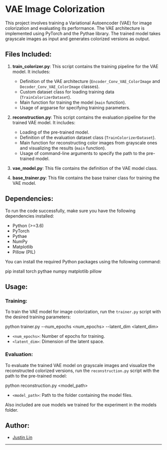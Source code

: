 # VAE Image Colorization

This project involves training a Variational Autoencoder (VAE) for image colorization and evaluating its performance. The VAE architecture is implemented using PyTorch and the Pythae library. The trained model takes grayscale images as input and generates colorized versions as output.

## Files Included:

1. **train_colorizer.py**: This script contains the training pipeline for the VAE model. It includes:
   - Definition of the VAE architecture (`Encoder_Conv_VAE_ColorImage` and `Decoder_Conv_VAE_ColorImage` classes).
   - Custom dataset class for loading training data (`TrainColorizerDataset`).
   - Main function for training the model (`main` function).
   - Usage of argparse for specifying training parameters.

2. **reconstruction.py**: This script contains the evaluation pipeline for the trained VAE model. It includes:
   - Loading of the pre-trained model.
   - Definition of the evaluation dataset class (`TrainColorizerDataset`).
   - Main function for reconstructing color images from grayscale ones and visualizing the results (`main` function).
   - Usage of command-line arguments to specify the path to the pre-trained model.

3. **vae_model.py**: This file contains the definition of the VAE model class.

4. **base_trainer.py**: This file contains the base trainer class for training the VAE model.

## Dependencies:

To run the code successfully, make sure you have the following dependencies installed:

- Python (>=3.6)
- PyTorch
- Pythae
- NumPy
- Matplotlib
- Pillow (PIL)

You can install the required Python packages using the following command:

pip install torch pythae numpy matplotlib pillow

## Usage:

### Training:

To train the VAE model for image colorization, run the `trainer.py` script with the desired training parameters:

python trainer.py --num_epochs <num_epochs> --latent_dim <latent_dim>

- `<num_epochs>`: Number of epochs for training.
- `<latent_dim>`: Dimension of the latent space.

### Evaluation:

To evaluate the trained VAE model on grayscale images and visualize the reconstructed colorized versions, run the `reconstruction.py` script with the path to the pre-trained model:

python reconstruction.py <model_path>


- `<model_path>`: Path to the folder containing the model files.

Also included are oue models we trained for the experiment in the models folder.

## Author:

- [Justin Lin](https://github.com/JustinL15)

--- 
